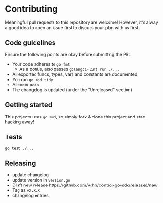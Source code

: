 # Contributing

Meaningful pull requests to this repository are welcome! However, it's alway a good idea to open an issue first to discuss your plan with us first.

## Code guidelines

Ensure the following points are okay before submitting the PR:

- Your code adheres to `go fmt`
  - As a bonus, also passes `golangci-lint run ./...`
- All exported funcs, types, vars and constants are documented
- You ran `go mod tidy`
- All tests pass
- The changelog is updated (under the "Unreleased" section)

## Getting started

This projects uses `go mod`, so simply fork & clone this project and start hacking away!

## Tests

    go test ./...

## Releasing

- update changelog
- update version in `version.go`
- Draft new release https://github.com/vshn/control-go-sdk/releases/new
- Tag as `vX.X.X`
- changelog entries
